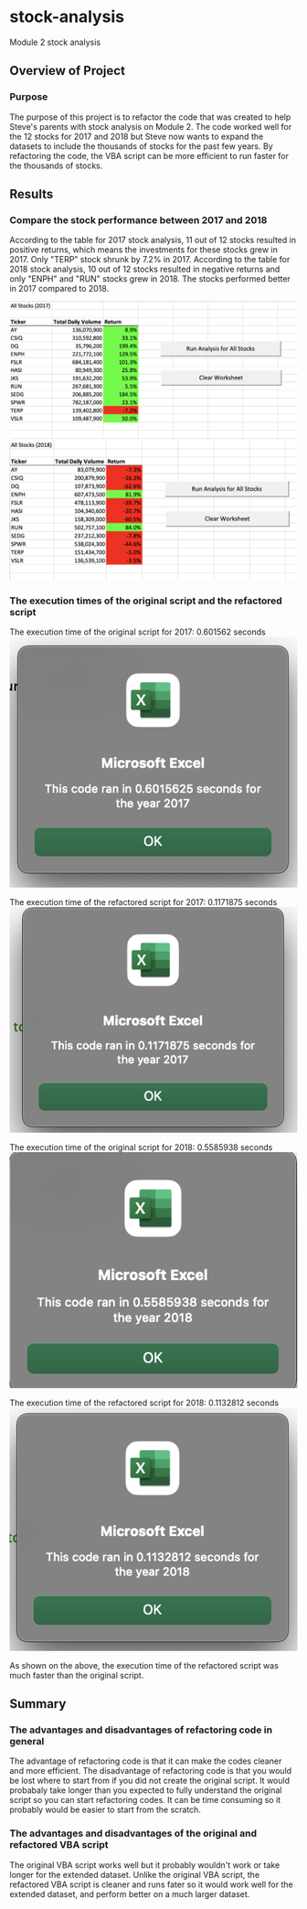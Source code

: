 # stock-analysis
Module 2 stock analysis 
## Overview of Project
### Purpose

The purpose of this project is to refactor the code that was created to help Steve's parents with stock analysis on Module 2. The code worked well for the 12 stocks for 2017 and 2018 but Steve now wants to expand the datasets to include the thousands of stocks for the past few years. By refactoring the code, the VBA script can be more efficient to run faster for the thousands of stocks. 

## Results
### Compare the stock performance between 2017 and 2018
According to the table for 2017 stock analysis, 11 out of 12 stocks resulted in positive returns, which means the investments for these stocks grew in 2017. Only "TERP" stock shrunk by 7.2% in 2017. According to the table for 2018 stock analysis, 10 out of 12 stocks resulted in negative returns and only "ENPH" and "RUN" stocks grew in 2018. The stocks performed better in 2017 compared to 2018.

![2017_stock_result](Resources/2017_Stock_Analysis_Result.png)
![2018_stock_result](Resources/2018_Stock_Analysis_Result.png)


### The execution times of the original script and the refactored script
The execution time of the original script for 2017: 0.601562 seconds
![2017_original](Resources/2017_Run_Time_for_original_script.png)

The execution time of the refactored script for 2017: 0.1171875 seconds
![2017_refactored](Resources/2017_Run_Time_for_refactored_script.png)

The execution time of the original script for 2018: 0.5585938 seconds
![2018_original](Resources/2018_Run_Time_for_original_script.png)

The execution time of the refactored script for 2018: 0.1132812 seconds
![2018_refactored](Resources/2018_Run_Time_for_refactored_script.png)

As shown on the above, the execution time of the refactored script was much faster than the original script.

## Summary
### The advantages and disadvantages of refactoring code in general
The advantage of refactoring code is that it can make the codes cleaner and more efficient. 
The disadvantage of refactoring code is that you would be lost where to start from if you did not create the original script. It would probabaly take longer than you expected to fully understand the original script so you can start refactoring codes. It can be time consuming so it probably would be easier to start from the scratch.

### The advantages and disadvantages of the original and refactored VBA script
The original VBA script works well but it probably wouldn't work or take longer for the extended dataset. Unlike the original VBA script, the refactored VBA script is cleaner and runs fater so it would work well for the extended dataset, and perform better on a much larger dataset.





